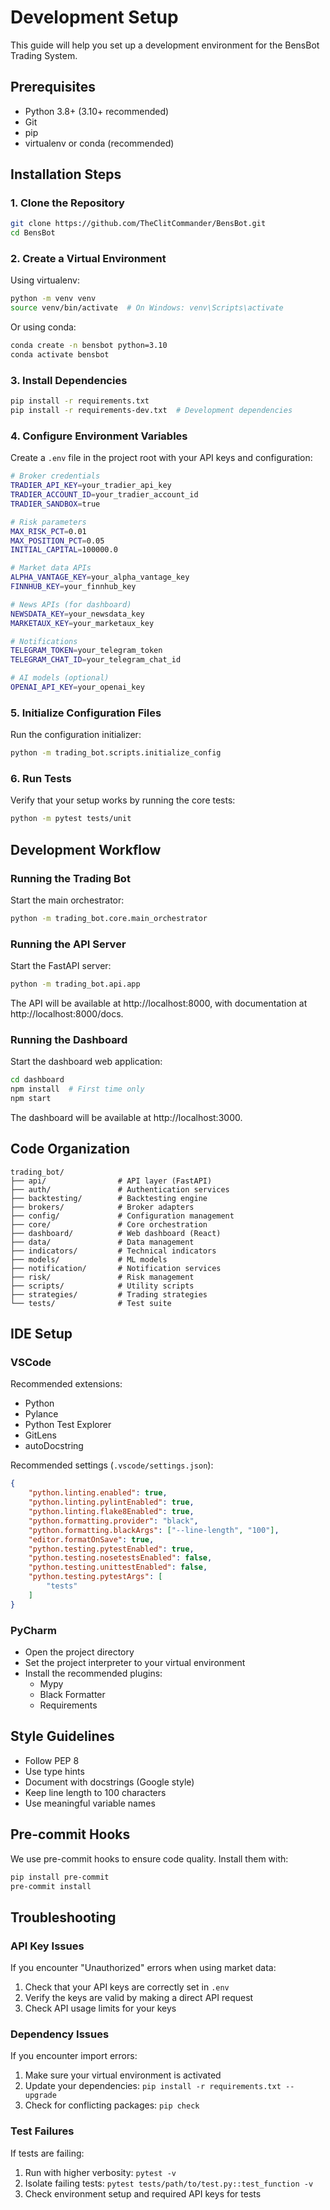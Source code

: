 # Development Setup

This guide will help you set up a development environment for the BensBot Trading System.

## Prerequisites

- Python 3.8+ (3.10+ recommended)
- Git
- pip
- virtualenv or conda (recommended)

## Installation Steps

### 1. Clone the Repository

```bash
git clone https://github.com/TheClitCommander/BensBot.git
cd BensBot
```

### 2. Create a Virtual Environment

Using virtualenv:

```bash
python -m venv venv
source venv/bin/activate  # On Windows: venv\Scripts\activate
```

Or using conda:

```bash
conda create -n bensbot python=3.10
conda activate bensbot
```

### 3. Install Dependencies

```bash
pip install -r requirements.txt
pip install -r requirements-dev.txt  # Development dependencies
```

### 4. Configure Environment Variables

Create a `.env` file in the project root with your API keys and configuration:

```bash
# Broker credentials
TRADIER_API_KEY=your_tradier_api_key
TRADIER_ACCOUNT_ID=your_tradier_account_id
TRADIER_SANDBOX=true

# Risk parameters
MAX_RISK_PCT=0.01
MAX_POSITION_PCT=0.05
INITIAL_CAPITAL=100000.0

# Market data APIs
ALPHA_VANTAGE_KEY=your_alpha_vantage_key
FINNHUB_KEY=your_finnhub_key

# News APIs (for dashboard)
NEWSDATA_KEY=your_newsdata_key
MARKETAUX_KEY=your_marketaux_key

# Notifications
TELEGRAM_TOKEN=your_telegram_token
TELEGRAM_CHAT_ID=your_telegram_chat_id

# AI models (optional)
OPENAI_API_KEY=your_openai_key
```

### 5. Initialize Configuration Files

Run the configuration initializer:

```bash
python -m trading_bot.scripts.initialize_config
```

### 6. Run Tests

Verify that your setup works by running the core tests:

```bash
python -m pytest tests/unit
```

## Development Workflow

### Running the Trading Bot

Start the main orchestrator:

```bash
python -m trading_bot.core.main_orchestrator
```

### Running the API Server

Start the FastAPI server:

```bash
python -m trading_bot.api.app
```

The API will be available at http://localhost:8000, with documentation at http://localhost:8000/docs.

### Running the Dashboard

Start the dashboard web application:

```bash
cd dashboard
npm install  # First time only
npm start
```

The dashboard will be available at http://localhost:3000.

## Code Organization

```
trading_bot/
├── api/                # API layer (FastAPI)
├── auth/               # Authentication services
├── backtesting/        # Backtesting engine
├── brokers/            # Broker adapters
├── config/             # Configuration management
├── core/               # Core orchestration
├── dashboard/          # Web dashboard (React)
├── data/               # Data management
├── indicators/         # Technical indicators
├── models/             # ML models
├── notification/       # Notification services
├── risk/               # Risk management
├── scripts/            # Utility scripts
├── strategies/         # Trading strategies
└── tests/              # Test suite
```

## IDE Setup

### VSCode

Recommended extensions:
- Python
- Pylance
- Python Test Explorer
- GitLens
- autoDocstring

Recommended settings (`.vscode/settings.json`):

```json
{
    "python.linting.enabled": true,
    "python.linting.pylintEnabled": true,
    "python.linting.flake8Enabled": true,
    "python.formatting.provider": "black",
    "python.formatting.blackArgs": ["--line-length", "100"],
    "editor.formatOnSave": true,
    "python.testing.pytestEnabled": true,
    "python.testing.nosetestsEnabled": false,
    "python.testing.unittestEnabled": false,
    "python.testing.pytestArgs": [
        "tests"
    ]
}
```

### PyCharm

- Open the project directory
- Set the project interpreter to your virtual environment
- Install the recommended plugins:
  - Mypy
  - Black Formatter
  - Requirements

## Style Guidelines

- Follow PEP 8
- Use type hints
- Document with docstrings (Google style)
- Keep line length to 100 characters
- Use meaningful variable names

## Pre-commit Hooks

We use pre-commit hooks to ensure code quality. Install them with:

```bash
pip install pre-commit
pre-commit install
```

## Troubleshooting

### API Key Issues

If you encounter "Unauthorized" errors when using market data:
1. Check that your API keys are correctly set in `.env`
2. Verify the keys are valid by making a direct API request
3. Check API usage limits for your keys

### Dependency Issues

If you encounter import errors:
1. Make sure your virtual environment is activated
2. Update your dependencies: `pip install -r requirements.txt --upgrade`
3. Check for conflicting packages: `pip check`

### Test Failures

If tests are failing:
1. Run with higher verbosity: `pytest -v`
2. Isolate failing tests: `pytest tests/path/to/test.py::test_function -v`
3. Check environment setup and required API keys for tests
